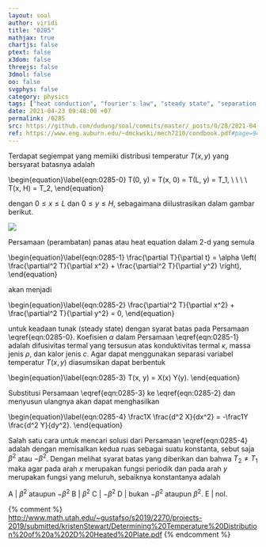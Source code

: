 ```yaml
---
layout: soal
author: viridi
title: "0285"
mathjax: true
chartjs: false
ptext: false
x3dom: false
threejs: false
3dmol: false
oo: false
svgphys: false
category: physics
tags: ["heat conduction", "fourier's law", "steady state", "separation of variable", "harmonic", "exponential", "2-d", "fi3201", "2020-2"]
date: 2021-04-23 09:48:00 +07
permalink: /0285
src: https://github.com/dudung/soal/commits/master/_posts/0/28/2021-04-23-fourier-law-hc-fd-2d-5.md
ref: https://www.eng.auburn.edu/~dmckwski/mech7210/condbook.pdf#page=94
---
```

Terdapat segiempat yang memiiki distribusi temperatur $T(x, y)$ yang bersyarat batasnya adalah

\begin{equation}\label{eqn:0285-0}
T(0, y) = T(x, 0) = T(L, y) = T_1, \ \ \ \ T(x, H) = T_2,
\end{equation}

dengan $0 \le x \le L$ dan $0 \le y \le H$, sebagaimana diilustrasikan dalam gambar berikut.

![]({{site.baseurl}}/assets/img/0/28/0282.png)

Persamaan (perambatan) panas atau heat equation dalam 2-d yang semula

\begin{equation}\label{eqn:0285-1}
\frac{\partial T}{\partial t} = \alpha \left( \frac{\partial^2 T}{\partial x^2} + \frac{\partial^2 T}{\partial y^2} \right),
\end{equation}

akan menjadi

\begin{equation}\label{eqn:0285-2}
\frac{\partial^2 T}{\partial x^2} + \frac{\partial^2 T}{\partial y^2} = 0,
\end{equation}

untuk keadaan tunak (steady state) dengan syarat batas pada Persamaan \eqref{eqn:0285-0}. Koefisien $\alpha$ dalam Persamaan \eqref{eqn:0285-1} adalah difusivitas termal yang tersusun atas konduktivitas termal $\kappa$, massa jenis $\rho$, dan kalor jenis $c$. Agar dapat menggunakan separasi variabel temperatur $T(x, y)$ diasumsikan dapat berbentuk

\begin{equation}\label{eqn:0285-3}
T(x, y) = X(x) Y(y).
\end{equation}

Substitusi Persamaan \eqref{eqn:0285-3} ke \eqref{eqn:0285-2} dan menyusun ulangnya akan dapat menghasilkan

\begin{equation}\label{eqn:0285-4}
\frac1X \frac{d^2 X}{dx^2} = -\frac1Y \frac{d^2 Y}{dy^2}.
\end{equation}

Salah satu cara untuk mencari solusi dari Persamaan \eqref{eqn:0285-4} adalah dengan memisalkan kedua ruas sebagai suatu konstanta, sebut saja $\beta^2$ atau $-\beta^2$. Dengan melihat syarat batas yang diberikan dan bahwa $T_2 \ne T_1$ maka agar pada arah $x$ merupakan fungsi periodik dan pada arah $y$ merupakan fungsi yang meluruh, sebaiknya konstantanya adalah

A | $\beta^2$ ataupun $-\beta^2$
B | $\beta^2$
C | $-\beta^2$
D | bukan $-\beta^2$ ataupun $\beta^2$.
E | nol.

{% comment %}
http://www.math.utah.edu/~gustafso/s2019/2270/projects-2019/submitted/kristenStewart/Determining%20Temperature%20Distribution%20of%20a%202D%20Heated%20Plate.pdf
{% endcomment %}